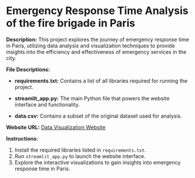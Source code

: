 # **Emergency Response Time Analysis of the fire brigade in Paris**

**Description:** This project explores the journey of emergency response time in Paris, utilizing data analysis and visualization techniques to provide insights into the efficiency and effectiveness of emergency services in the city.

**File Descriptions:**

- **requirements.txt:**
  Contains a list of all libraries required for running the project.
  
- **streamlit_app.py:**
  The main Python file that powers the website interface and functionality.
  
- **data.csv:**
  Contains a subset of the original dataset used for analysis.

**Website URL:**
[Data Visualization Website](https://data-viz-gj5ukcvt8hbqdkptfmfgjq.streamlit.app/)

**Instructions:**

1. Install the required libraries listed in `requirements.txt`.
2. Run `streamlit_app.py` to launch the website interface.
3. Explore the interactive visualizations to gain insights into emergency response time in Paris.


